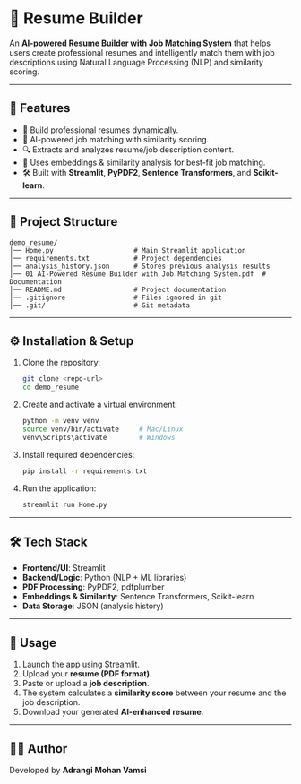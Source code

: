 # 📝 Resume Builder  

An **AI-powered Resume Builder with Job Matching System** that helps users create professional resumes and intelligently match them with job descriptions using Natural Language Processing (NLP) and similarity scoring.

---

## 🚀 Features  
- 📄 Build professional resumes dynamically.  
- 🤖 AI-powered job matching with similarity scoring.  
- 🔍 Extracts and analyzes resume/job description content.  
- 🧠 Uses embeddings & similarity analysis for best-fit job matching.  
- 🛠️ Built with **Streamlit**, **PyPDF2**, **Sentence Transformers**, and **Scikit-learn**.  

---

## 📂 Project Structure  
```
demo_resume/
│── Home.py                    # Main Streamlit application
│── requirements.txt           # Project dependencies
│── analysis_history.json      # Stores previous analysis results
│── 01 AI-Powered Resume Builder with Job Matching System.pdf  # Documentation
│── README.md                  # Project documentation
│── .gitignore                 # Files ignored in git
│── .git/                      # Git metadata
```

---

## ⚙️ Installation & Setup  

1. Clone the repository:  
   ```bash
   git clone <repo-url>
   cd demo_resume
   ```

2. Create and activate a virtual environment:  
   ```bash
   python -m venv venv
   source venv/bin/activate     # Mac/Linux
   venv\Scripts\activate        # Windows
   ```

3. Install required dependencies:  
   ```bash
   pip install -r requirements.txt
   ```

4. Run the application:  
   ```bash
   streamlit run Home.py
   ```

---

## 🛠️ Tech Stack  
- **Frontend/UI**: Streamlit  
- **Backend/Logic**: Python (NLP + ML libraries)  
- **PDF Processing**: PyPDF2, pdfplumber  
- **Embeddings & Similarity**: Sentence Transformers, Scikit-learn  
- **Data Storage**: JSON (analysis history)  

---

## 📖 Usage  
1. Launch the app using Streamlit.  
2. Upload your **resume (PDF format)**.  
3. Paste or upload a **job description**.  
4. The system calculates a **similarity score** between your resume and the job description.  
5. Download your generated **AI-enhanced resume**.  

---

## 👨‍💻 Author  
Developed by **Adrangi Mohan Vamsi**  
